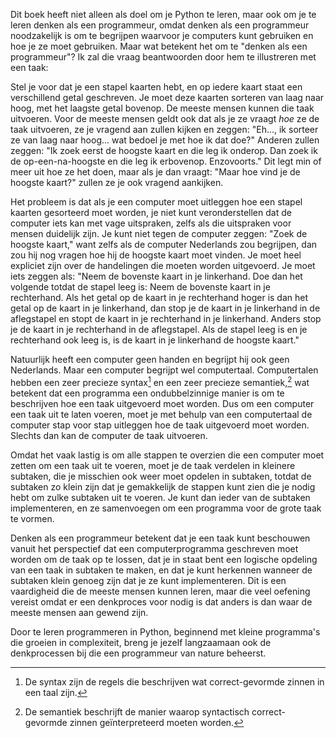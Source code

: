 Dit boek heeft niet alleen als doel om je Python te leren, maar ook om
je te leren denken als een programmeur, omdat denken als een programmeur
noodzakelijk is om te begrijpen waarvoor je computers kunt gebruiken en
hoe je ze moet gebruiken. Maar wat betekent het om te "denken als een
programmeur"? Ik zal die vraag beantwoorden door hem te illustreren met
een taak:

Stel je voor dat je een stapel kaarten hebt, en op iedere kaart staat
een verschillend getal geschreven. Je moet deze kaarten sorteren van
laag naar hoog, met het laagste getal bovenop. De meeste mensen kunnen
die taak uitvoeren. Voor de meeste mensen geldt ook dat als je ze vraagt
*hoe* ze de taak uitvoeren, ze je vragend aan zullen kijken en zeggen:
"Eh..., ik sorteer ze van laag naar hoog... wat bedoel je met hoe ik dat
doe?" Anderen zullen zeggen: "Ik zoek eerst de hoogste kaart en die leg
ik onderop. Dan zoek ik de op-een-na-hoogste en die leg ik erbovenop.
Enzovoorts." Dit legt min of meer uit hoe ze het doen, maar als je dan
vraagt: "Maar hoe vind je de hoogste kaart?" zullen ze je ook vragend
aankijken.

Het probleem is dat als je een computer moet uitleggen hoe een stapel
kaarten gesorteerd moet worden, je niet kunt veronderstellen dat de
computer iets kan met vage uitspraken, zelfs als die uitspraken voor
mensen duidelijk zijn. Je kunt niet tegen de computer zeggen: "Zoek de
hoogste kaart," want zelfs als de computer Nederlands zou begrijpen, dan
zou hij nog vragen hoe hij de hoogste kaart moet vinden. Je moet heel
expliciet zijn over de handelingen die moeten worden uitgevoerd. Je moet
iets zeggen als: "Neem de bovenste kaart in je linkerhand. Doe dan het
volgende totdat de stapel leeg is: Neem de bovenste kaart in je
rechterhand. Als het getal op de kaart in je rechterhand hoger is dan
het getal op de kaart in je linkerhand, dan stop je de kaart in je
linkerhand in de aflegstapel en stopt de kaart in je rechterhand in je
linkerhand. Anders stop je de kaart in je rechterhand in de aflegstapel.
Als de stapel leeg is en je rechterhand ook leeg is, is de kaart in je
linkerhand de hoogste kaart."

Natuurlijk heeft een computer geen handen en begrijpt hij ook geen
Nederlands. Maar een computer begrijpt wel computertaal. Computertalen
hebben een zeer precieze syntax[^1] en een zeer precieze semantiek,[^2]
wat betekent dat een programma een ondubbelzinnige manier is om te
beschrijven hoe een taak uitgevoerd moet worden. Dus om een computer een
taak uit te laten voeren, moet je met behulp van een computertaal de
computer stap voor stap uitleggen hoe de taak uitgevoerd moet worden.
Slechts dan kan de computer de taak uitvoeren.

Omdat het vaak lastig is om alle stappen te overzien die een computer
moet zetten om een taak uit te voeren, moet je de taak verdelen in
kleinere subtaken, die je misschien ook weer moet opdelen in subtaken,
totdat de subtaken zo klein zijn dat je gemakkelijk de stappen kunt zien
die je nodig hebt om zulke subtaken uit te voeren. Je kunt dan ieder van
de subtaken implementeren, en ze samenvoegen om een programma voor de
grote taak te vormen.

Denken als een programmeur betekent dat je een taak kunt beschouwen
vanuit het perspectief dat een computerprogramma geschreven moet worden
om de taak op te lossen, dat je in staat bent een logische opdeling van
een taak in subtaken te maken, en dat je kunt herkennen wanneer de
subtaken klein genoeg zijn dat je ze kunt implementeren. Dit is een
vaardigheid die de meeste mensen kunnen leren, maar die veel oefening
vereist omdat er een denkproces voor nodig is dat anders is dan waar de
meeste mensen aan gewend zijn.

Door te leren programmeren in Python, beginnend met kleine programma's
die groeien in complexiteit, breng je jezelf langzaamaan ook de
denkprocessen bij die een programmeur van nature beheerst.

[^1]: De syntax zijn de regels die beschrijven wat correct-gevormde
    zinnen in een taal zijn.

[^2]: De semantiek beschrijft de manier waarop syntactisch
    correct-gevormde zinnen geïnterpreteerd moeten worden.
